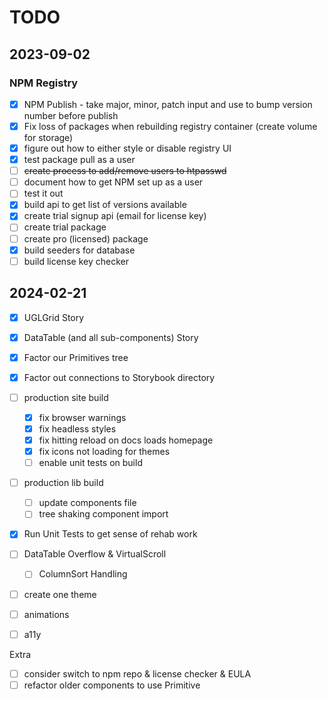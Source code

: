 # TODO

## 2023-09-02

### NPM Registry
- [x] NPM Publish - take major, minor, patch input and use to bump version number before publish
- [x] Fix loss of packages when rebuilding registry container (create volume for storage)
- [x] figure out how to either style or disable registry UI
- [x] test package pull as a user
- [ ] ~~create process to add/remove users to htpasswd~~
- [ ] document how to get NPM set up as a user
- [ ] test it out
- [x] build api to get list of versions available
- [x] create trial signup api (email for license key)
- [ ] create trial package
- [ ] create pro (licensed) package
- [x] build seeders for database
- [ ] build license key checker

## 2024-02-21

- [x] UGLGrid Story 
- [x] DataTable (and all sub-components) Story
- [x] Factor our Primitives tree
- [x] Factor out connections to Storybook directory
- [ ] production site build
    - [x] fix browser warnings
    - [x] fix headless styles
    - [x] fix hitting reload on docs loads homepage
    - [x] fix icons not loading for themes
    - [ ] enable unit tests on build
- [ ] production lib build
    - [ ] update components file
    - [ ] tree shaking component import
- [x] Run Unit Tests to get sense of rehab work
- [ ] DataTable Overflow & VirtualScroll 
    - [ ] ColumnSort Handling
- [ ] create one theme
- [ ] animations
- [ ] a11y




Extra

- [ ] consider switch to npm repo & license checker & EULA
- [ ] refactor older components to use Primitive
